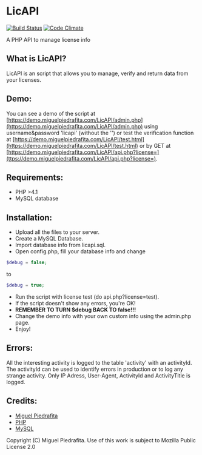 # LicAPI

[![Build Status](https://travis-ci.org/m1guelpiedrafita/LicAPI.svg?branch=master)](https://travis-ci.org/m1guelpiedrafita/LicAPI)   [![Code Climate](https://codeclimate.com/github/m1guelpiedrafita/LicAPI/badges/gpa.svg)](https://codeclimate.com/github/m1guelpiedrafita/LicAPI)

A PHP API to manage license info

## What is LicAPI?

LicAPI is an script that allows you to manage, verify and return data from your licenses.

## Demo:

You can see a demo of the script at [https://demo.miguelpiedrafita.com/LicAPI/admin.php](https://demo.miguelpiedrafita.com/LicAPI/admin.php) using username&password 'licapi' (without the '') or test the verification function at [https://demo.miguelpiedrafita.com/LicAPI/test.html](https://demo.miguelpiedrafita.com/LicAPI/test.html) or by GET at [https://demo.miguelpiedrafita.com/LicAPI/api.php?license=](ttps://demo.miguelpiedrafita.com/LicAPI/api.php?license=).

## Requirements:

- PHP >4.1
- MySQL database

## Installation:

- Upload all the files to your server.
- Create a MySQL Database.
- Import database info from licapi.sql.
- Open config.php, fill your database info and change
```php
$debug = false;
``` 

to
```php
$debug = true;
```
- Run the script with license test (do api.php?license=test).
- If the script doesn't show any errors, you're OK!
- **REMEMBER TO TURN $debug BACK TO false!!!**
- Change the demo info with your own custom info using the admin.php page.
- Enjoy!

## Errors:

All the interesting activity is logged to the table 'activity' with an activityId. The activityId can be used to identify errors in production or to log any strange activity. Only IP Adress, User-Agent, ActivityId and ActivityTitle is logged.

## Credits:

- [Miguel Piedrafita](https://projects.miguelpiedrafita.com)
- [PHP](https://php.net)
- [MySQL](https://mysql.com)

Copyright (C) Miguel Piedrafita. Use of this work is subject to Mozilla Public License 2.0
